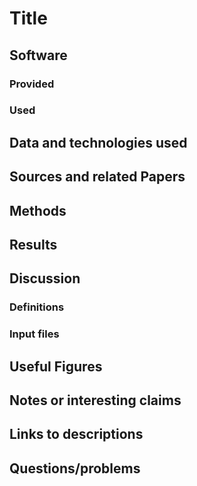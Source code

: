 # Title

## Software 
### Provided
### Used 

## Data and technologies used

## Sources and related Papers

## Methods

## Results

## Discussion



### Definitions

### Input files

## Useful Figures



## Notes or interesting claims

## Links to descriptions

## Questions/problems

